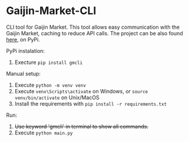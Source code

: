 # Gaijin-Market-CLI
CLI tool for Gaijin Market. This tool allows easy communication with the Gaijin Market, caching to reduce API calls.
The project can be also found [here](https://pypi.org/project/gmcli/), on PyPi.

PyPi instalation:
1. Execture `pip install gmcli`

Manual setup:
1. Execute `python -m venv venv`
2. Execute `venv\Scripts\activate` on Windows, or `source venv/bin/activate` on Unix/MacOS
3. Install the requirements with `pip install -r requirements.txt`

Run:
1. ~~Use keyword 'gmcli' in terminal to show all commands.~~
2. Execute `python main.py`
